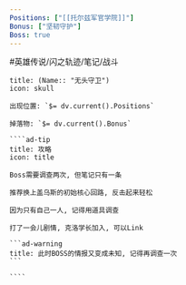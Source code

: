 ```yaml
---
Positions: ["[[托尔兹军官学院]]"]
Bonus: ["坚韧守护"]
Boss: true
---
```

#英雄传说/闪之轨迹/笔记/战斗
`````ad-danger
title: (Name:: "无头守卫")
icon: skull

出现位置: `$= dv.current().Positions`

掉落物: `$= dv.current().Bonus`

````ad-tip
title: 攻略
icon: title

Boss需要调查两次, 但笔记只有一条

推荐换上盖乌斯的初始核心回路, 反击起来轻松

因为只有自己一人, 记得用道具调查

打了一会儿剧情, 克洛学长加入, 可以Link

```ad-warning
title: 此时BOSS的情报又变成未知, 记得再调查一次
```

````

`````
